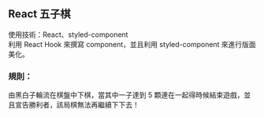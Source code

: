 ## React 五子棋

使用技術：React、styled-component  
利用 React Hook 來撰寫 component，並且利用 styled-component 來進行版面美化。

### 規則：
由黑白子輪流在棋盤中下棋，當其中一子達到 5 顆連在一起得時候結束遊戲，並且宣告勝利者，該局棋無法再繼續下下去！


